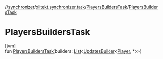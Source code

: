 //[synchronizer](../../../index.md)/[xlitekt.synchronizer.task](../index.md)/[PlayersBuildersTask](index.md)/[PlayersBuildersTask](-players-builders-task.md)

# PlayersBuildersTask

[jvm]\
fun [PlayersBuildersTask](-players-builders-task.md)(builders: [List](https://kotlinlang.org/api/latest/jvm/stdlib/kotlin.collections/-list/index.html)&lt;[UpdatesBuilder](../../xlitekt.synchronizer.builder/-updates-builder/index.md)&lt;[Player](../../../../game/game/xlitekt.game.actor.player/-player/index.md), *&gt;&gt;)
